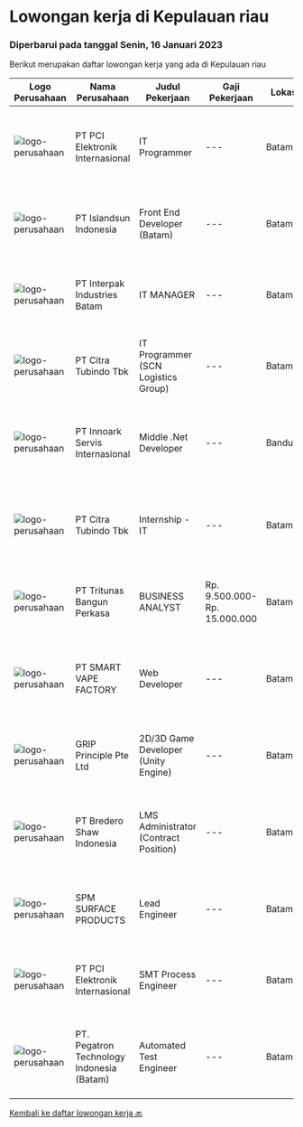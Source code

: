 
  # Lowongan kerja di Kepulauan riau

  ### Diperbarui pada tanggal Senin, 16 Januari 2023

  Berikut merupakan daftar lowongan kerja yang ada di Kepulauan riau

  |Logo Perusahaan | Nama Perusahaan | Judul Pekerjaan | Gaji Pekerjaan | Lokasi | Deskripsi | Tanggal diunggah | Pranala |
  | -------------- | --------------- | --------------- | --------- | --------- | -------------- | ------- | ----------- |
  |![logo-perusahaan](https://image-service-cdn.seek.com.au/daa97ff1abf4e9ff1f739c9f7b4f75a273868bb0/ee4dce1061f3f616224767ad58cb2fc751b8d2dc)|PT PCI Elektronik Internasional|IT Programmer|---|Batam|Requirements : Education Degree on Management Informatic/ Informatic technology Understand programming language: PHP, Java Script Able to develop...|Jumat, 13 Januari 2023|https://www.jobstreet.co.id/id/job/it-programmer-4181298?token=0~9be5e34a-27f9-405d-ae7d-c04a92e52ea2&sectionRank=1&jobId=jobstreet-id-job-4181298|
|![logo-perusahaan](https://image-service-cdn.seek.com.au/873276a4c24b96c0178d6c6655fae9d8af75835d/ee4dce1061f3f616224767ad58cb2fc751b8d2dc)|PT Islandsun Indonesia|Front End Developer (Batam)|---|Batam|JOB DESC: Merancang front end untuk Applikasi dan web project system dalam aplikasi digital platform Sales &amp; Distribution System yang dibangun...|Kamis, 12 Januari 2023|https://www.jobstreet.co.id/id/job/front-end-developer-batam-4165466?token=0~9be5e34a-27f9-405d-ae7d-c04a92e52ea2&sectionRank=2&jobId=jobstreet-id-job-4165466|
|![logo-perusahaan](https://image-service-cdn.seek.com.au/67a36469f144dc899a83fb7f236e99945756e2fb/ee4dce1061f3f616224767ad58cb2fc751b8d2dc)|PT Interpak Industries Batam|IT MANAGER|---|Batam|Broad Function: Plan, organize, direct, control, evaluate, and make plans to improve the hardware and software maintenance, system training and...|Rabu, 11 Januari 2023|https://www.jobstreet.co.id/id/job/it-manager-4177492?token=0~9be5e34a-27f9-405d-ae7d-c04a92e52ea2&sectionRank=3&jobId=jobstreet-id-job-4177492|
|![logo-perusahaan](https://image-service-cdn.seek.com.au/ae5d7627751fc9d00747acdff063a786f6d09c5f/ee4dce1061f3f616224767ad58cb2fc751b8d2dc)|PT Citra Tubindo Tbk|IT Programmer (SCN Logistics Group)|---|Batam|Provide technology-based solution to solve any issue in company business process to be automatic and efficient. Placement : SCN Logistics Group...|Kamis, 12 Januari 2023|https://www.jobstreet.co.id/id/job/it-programmer-scn-logistics-group-4180462?token=0~9be5e34a-27f9-405d-ae7d-c04a92e52ea2&sectionRank=4&jobId=jobstreet-id-job-4180462|
|![logo-perusahaan](https://image-service-cdn.seek.com.au/03d5b2909306d41d8d881d2ac7cfb4a0d8a47045/ee4dce1061f3f616224767ad58cb2fc751b8d2dc)|PT Innoark Servis Internasional|Middle .Net Developer|---|Bandung|Middle .NET Developer responsibilities include:● Analyzing system requirements and prioritizing tasks● Writing clean, testable code using .NET...|Sabtu, 14 Januari 2023|https://www.jobstreet.co.id/id/job/middle-.net-developer-4169439?token=0~9be5e34a-27f9-405d-ae7d-c04a92e52ea2&sectionRank=5&jobId=jobstreet-id-job-4169439|
|![logo-perusahaan](https://image-service-cdn.seek.com.au/fdc6b1027e315ad7b986beba020cb56c2aa7ecad/ee4dce1061f3f616224767ad58cb2fc751b8d2dc)|PT Citra Tubindo Tbk|Internship - IT|---|Batam|INTERNSHIP - ITPerform the jobs design and develop software and computer systems, and implementing designs by writing computer programsREQUIREMENT•...|Senin, 09 Januari 2023|https://www.jobstreet.co.id/id/job/internship-it-4174041?token=0~9be5e34a-27f9-405d-ae7d-c04a92e52ea2&sectionRank=6&jobId=jobstreet-id-job-4174041|
|![logo-perusahaan](https://image-service-cdn.seek.com.au/0b1536430450304796adfbfef1ef050be38b686d/ee4dce1061f3f616224767ad58cb2fc751b8d2dc)|PT Tritunas Bangun Perkasa|BUSINESS ANALYST|Rp. 9.500.000-Rp. 15.000.000|Batam|Fluent in English &amp; Mandarin S1, Experience Minimum 2 years Background Business Development, Investment, Architect or Marketing Detail Oriented...|Kamis, 12 Januari 2023|https://www.jobstreet.co.id/id/job/business-analyst-4179416?token=0~9be5e34a-27f9-405d-ae7d-c04a92e52ea2&sectionRank=7&jobId=jobstreet-id-job-4179416|
|![logo-perusahaan](https://i.ibb.co/sqvTCh9/112815900-stock-vector-no-image-available-icon-flat-vector.webp)|PT SMART VAPE FACTORY|Web Developer|---|Batam|Membangun sistem atau perangkat lunak sesuai dengan kebutuhan Merancang, membuat, dan memelihara situs website dan aplikasi website yang dimiliki oleh...|Kamis, 05 Januari 2023|https://www.jobstreet.co.id/id/job/web-developer-4158778?token=0~9be5e34a-27f9-405d-ae7d-c04a92e52ea2&sectionRank=8&jobId=jobstreet-id-job-4158778|
|![logo-perusahaan](https://image-service-cdn.seek.com.au/126b726d280947124b62777270a5c4f1f8b4d4cb/ee4dce1061f3f616224767ad58cb2fc751b8d2dc)|GRIP Principle Pte Ltd|2D/3D Game Developer (Unity Engine)|---|Batam|THE OPPORTUNITYLooking for a developer to build Mobile RPG (Role-Playing Games) using the Unity framework. Your primary responsibilities will be to...|Jumat, 06 Januari 2023|https://www.jobstreet.co.id/id/job/2d-3d-game-developer-unity-engine-4153571?token=0~9be5e34a-27f9-405d-ae7d-c04a92e52ea2&sectionRank=9&jobId=jobstreet-id-job-4153571|
|![logo-perusahaan](https://image-service-cdn.seek.com.au/636f01b97c78cfc506492f57240f03b173d4302b/ee4dce1061f3f616224767ad58cb2fc751b8d2dc)|PT Bredero Shaw Indonesia|LMS Administrator (Contract Position)|---|Batam|Main Duties &amp; Responsibilities:Responsible for the support, design, development, implementation, delivery, and maintenance of content, assets, and...|Senin, 02 Januari 2023|https://www.jobstreet.co.id/id/job/lms-administrator-contract-position-4163956?token=0~9be5e34a-27f9-405d-ae7d-c04a92e52ea2&sectionRank=10&jobId=jobstreet-id-job-4163956|
|![logo-perusahaan](https://image-service-cdn.seek.com.au/ac9b29cdf51ed70f25e65b3301ad16dd98e0da6e/ee4dce1061f3f616224767ad58cb2fc751b8d2dc)|SPM SURFACE PRODUCTS|Lead Engineer|---|Batam|Travel to support internal and/or external customer needs. Work non-standard hours in support of rig down situations. Lead continuous improvement of...|Sabtu, 31 Desember 2022|https://www.jobstreet.co.id/id/job/lead-engineer-4154152?token=0~9be5e34a-27f9-405d-ae7d-c04a92e52ea2&sectionRank=11&jobId=jobstreet-id-job-4154152|
|![logo-perusahaan](https://image-service-cdn.seek.com.au/daa97ff1abf4e9ff1f739c9f7b4f75a273868bb0/ee4dce1061f3f616224767ad58cb2fc751b8d2dc)|PT PCI Elektronik Internasional|SMT Process Engineer|---|Batam|Qualifications: D3 or Degree in Electronic Familiar with PCBA Product Familiar SMT Process (Minimum 1 year) Able Speak English Able operated computer...|Jumat, 30 Desember 2022|https://www.jobstreet.co.id/id/job/smt-process-engineer-4162050?token=0~9be5e34a-27f9-405d-ae7d-c04a92e52ea2&sectionRank=12&jobId=jobstreet-id-job-4162050|
|![logo-perusahaan](https://image-service-cdn.seek.com.au/8e110d7cb83fa68ea3bc930fb9d01173e1112d48/ee4dce1061f3f616224767ad58cb2fc751b8d2dc)|PT. Pegatron Technology Indonesia (Batam)|Automated Test Engineer|---|Batam|Responsibilities: Provide Assistance on NPI Process(Line Setup, Failure Analysis, Develop Test Script etc) Work closely with Production PE to maintain...|Selasa, 20 Desember 2022|https://www.jobstreet.co.id/id/job/automated-test-engineer-4149947?token=0~9be5e34a-27f9-405d-ae7d-c04a92e52ea2&sectionRank=13&jobId=jobstreet-id-job-4149947|


  [Kembali ke daftar lowongan kerja 🔙](../README.md#daftar-lowongan-kerja)
  